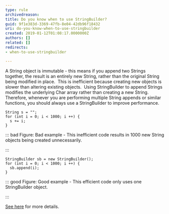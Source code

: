 ```yaml
---
type: rule
archivedreason: 
title: Do you know when to use StringBuilder?
guid: 9f1e383d-3369-47fb-8e04-42db96f18432
uri: do-you-know-when-to-use-stringbuilder
created: 2019-01-12T01:08:17.0000000Z
authors: []
related: []
redirects:
- when-to-use-stringbuilder

---
```


A String object is immutable - this means if you append two Strings together, the result is an entirely new String, rather than the original String being modified in place.  This is inefficient because creating new objects is slower than altering existing objects.  Using StringBuilder to append Strings modifies the underlying Char array rather than creating a new String.  Therefore, whenever you are performing multiple String appends or similar functions, you should always use a StringBuilder to improve performance.


<!--endintro-->





```
String s = "";
for (int i = 0; i < 1000; i ++) {
  s += i;
}
```



::: bad
Figure: Bad example - This inefficient code results in 1000 new String objects being created unnecessarily.

:::





```
StringBuilder sb = new StringBuilder();
for (int i = 0; i < 1000; i ++) {
  sb.append(i);
}
```



::: good
Figure: Good example - This efficient code only uses one StringBuilder object.

:::

[See here](https&#58;//docs.microsoft.com/en-us/dotnet/api/system.text.stringbuilder) for more details.
